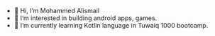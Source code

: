 - 👋 Hi, I’m Mohammed Alismail
- 👀 I’m interested in building android apps, games.
- 🌱 I’m currently learning Kotlin language in Tuwaiq 1000 bootcamp.


<!---
mhs123m/mhs123m is a ✨ special ✨ repository because its `README.md` (this file) appears on your GitHub profile.
You can click the Preview link to take a look at your changes.
--->
